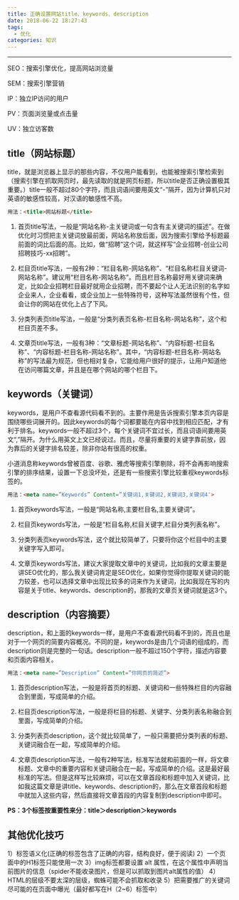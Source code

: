 ```yaml
---
title: 正确设置网站title、keywords、description
date: 2018-06-22 18:27:43
tags:
  - 优化
categories: 知识
---
```


---
<!--more-->

SEO：搜索引擎优化，提高网站浏览量

SEM：搜索引擎营销

IP：独立IP访问的用户

PV：页面浏览量或点击量

UV：独立访客数

## title（网站标题）

title，就是浏览器上显示的那些内容，不仅用户能看到，也能被搜索引擎检索到（搜索引擎在抓取网页时，最先读取的就是网页标题，所以title是否正确设置极其重要。）title一般不超过80个字符，而且词语间要用英文“-”隔开，因为计算机只对英语的敏感性较高，对汉语的敏感性不高。

```html
用法：<title>网站标题</title>
```

1. 首页title写法，一般是“网站名称-主关键词或一句含有主关键词的描述”。在做优化时习惯把主关键词放最前面，网站名称放后面，因为搜索引擎给予标题最前面的词比后面的高。比如，做“招聘”这个词，就这样写“企业招聘-创业公司招聘技巧-xx招聘”。

2. 栏目页title写法，一般有2种：“栏目名称-网站名称”、“栏目名称栏目关键词-网站名称”。建议用“栏目名称-网站名称”。而且栏目名称最好用关键词来确定，比如企业招聘栏目最好就用企业招聘，而不要起个让人无法识别的名字如企业来人，企业看看，或企业加上一些特殊符号，这种写法虽然很有个性，但会让你的网站在优化上占了下风。

3. 分类列表页title写法，一般是“分类列表页名称-栏目名称-网站名称”，这个和栏目页差不多。

4. 文章页title写法，一般有3种：“文章标题-网站名称”、“内容标题-栏目名称”、“内容标题-栏目名称-网站名称”。其中，“内容标题-栏目名称-网站名称”的写法最为规范，但也相对复杂，它能给用户很好的提示，让用户知道他在访问哪篇文章，并且是在哪个网站的哪个栏目下。

 

## keywords（关键词）

keywords，是用户不查看源代码看不到的。主要作用是告诉搜索引擎本页内容是围绕哪些词展开的。因此keywords的每个词都要能在内容中找到相应匹配，才有利于排名。keywords一般不超过3个，每个关键词不宜过长，而且词语间要用英文“,”隔开。为什么用英文上文已经说过。而且，尽量将重要的关键字靠前放，因为靠后的关键字排名较差，除非你站有很高的权重。

小道消息称keywords曾被百度、谷歌、雅虎等搜索引擎剔除，将不会再影响搜索引擎的排序结果，设置一下总没坏处，还是有一些搜索引擎比较重视keywords标签的。

```html
用法：<meta name=”Keywords” Content=”关键词1,关键词2,关键词3,关键词4″>
```

1. 首页keywords写法，一般是“网站名称,主要栏目名,主要关键词”。

2. 栏目页keywords写法，一般是“栏目名称,栏目关键字,栏目分类列表名称”。

3. 分类列表页keywords写法，这个就比较简单了，只要将你这个栏目中的主要关键字写入即可。

4. 文章页keywords写法，建议大家提取文章中的关键词，比如我的文章主要是讲SEO优化的，那么我关键词肯定是SEO优化，如果你觉得你提取关键词的能力较差，也可以选择文章中出现比较多的词来作为关键词，比如我现在写的内容是关于title、keywords、description的，那我的文章页关键词就是这3个。

## description（内容摘要）

description，和上面的keywords一样，是用户不查看源代码看不到的，而且也是对于一个网页的简要内容概况。不同的是，keywords是由几个词语的组成的，而description则是完整的一句话。description一般不超过150个字符，描述内容要和页面内容相关。

```html
用法：<meta name=”Description” Content=”你网页的简述”>
```

1. 首页description写法，一般是将首页的标题、关键词和一些特殊栏目的内容融合到里面，写成简单的介绍。

2. 栏目页description写法，一般是将栏目的标题、关键字、分类列表名称融合到里面，写成简单的介绍。

3. 分类列表页description，这个就比较简单了，一般只需要把分类列表的标题、关键词融合在一起，写成简单的介绍。

4. 文章页description写法，一般有2种写法，标准写法就和前面的一样，将文章标题、文章中的重要内容和关键词融合在一起，写成简单的介绍。这是最好最标准的写法。但是这样写比较麻烦，可以在文章首段和标题中加入关键词，比如我这篇文章是讲title、keywords、description的，那么在文章首段和标题中就加入这些内容，然后直接将文章首段的内容复制到description中即可。

**PS：3个标签按重要性来分：title＞description＞keywords**

## 其他优化技巧

1）标签语义化(正确的标签包含了正确的内容，结构良好，便于阅读)
2）一个页面中的H1标签只能使用一次 
3）img标签都要设置 alt 属性，在这个属性中声明当前图片的信息（spider不能收录图片，但是可以抓取到图片alt属性的值） 
4）HTML的层级不要太深的层级，蜘蛛可能不会抓取和收录 
5）把需要推广的关键词尽可能的在页面中曝光（最好都写在H（2~6）标签中） 